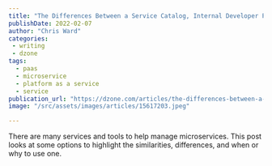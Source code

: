 ```yaml
---
title: "The Differences Between a Service Catalog, Internal Developer Platform, and..."
publishDate: 2022-02-07
author: "Chris Ward"
categories:
 - writing
 - dzone
tags:
  - paas
  - microservice
  - platform as a service
  - service
publication_url: "https://dzone.com/articles/the-differences-between-a-service-catalog-internal"
image: "/src/assets/images/articles/15617203.jpeg"

---
```

There are many services and tools to help manage microservices. This post looks at some options to highlight the similarities, differences, and when or why to use one.

